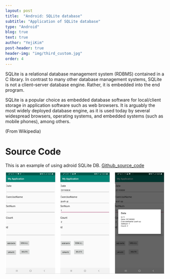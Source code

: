 ```yaml
---
layout: post
title:  "Android: SQLite database"
subtitle: "Application of SQLite database"
type: "Android"
blog: true
text: true
author: "YejiKim"
post-header: true
header-img: "img/third_custom.jpg"
order: 4
---
```


SQLite is a relational database management system (RDBMS) contained in a C library. In contrast to many other database management systems, SQLite is not a client–server database engine. Rather, it is embedded into the end program.

SQLite is a popular choice as embedded database software for local/client storage in application software such as web browsers. It is arguably the most widely deployed database engine, as it is used today by several widespread browsers, operating systems, and embedded systems (such as mobile phones), among others.

(From Wikipedia)

# Source Code
This is an example of using adroid SQLite DB.
[Github_source_code](https://github.com/Yejikim93/AndroidSQLite)

![Android_SQLite](img/sqlite_img.JPG)


